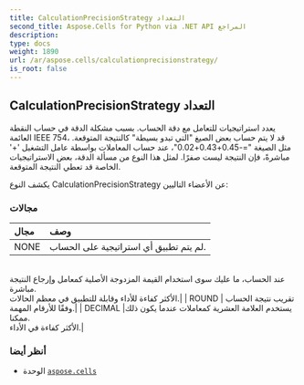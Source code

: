 ```yaml
---
title: CalculationPrecisionStrategy التعداد
second_title: Aspose.Cells for Python via .NET API المراجع
description:
type: docs
weight: 1890
url: /ar/aspose.cells/calculationprecisionstrategy/
is_root: false
---
```

##  CalculationPrecisionStrategy التعداد
يعدد استراتيجيات للتعامل مع دقة الحساب.
بسبب مشكلة الدقة في حساب النقطة العائمة IEEE 754، قد لا يتم حساب بعض الصيغ "التي تبدو بسيطة" كالنتيجة المتوقعة.
مثل الصيغة "=-0.45+0.43+0.02"، عند حساب المعاملات بواسطة عامل التشغيل '+' مباشرةً، فإن النتيجة ليست صفرًا. لمثل هذا النوع من مسألة الدقة،
بعض الاستراتيجيات الخاصة قد تعطي النتيجة المتوقعة.



يكشف النوع CalculationPrecisionStrategy عن الأعضاء التاليين:

###  مجالات
| مجال| وصف|
| :- | :- |
| NONE | لم يتم تطبيق أي استراتيجية على الحساب.<br/>عند الحساب، ما عليك سوى استخدام القيمة المزدوجة الأصلية كمعامل وإرجاع النتيجة مباشرة.<br/> الأكثر كفاءة للأداء وقابلة للتطبيق في معظم الحالات.|
| ROUND | تقريب نتيجة الحساب وفقًا للأرقام المهمة.|
| DECIMAL |يستخدم العلامة العشرية كمعاملات عندما يكون ذلك ممكنا.<br/> الأكثر كفاءة في الأداء.|



###  أنظر أيضا
* الوحدة [`aspose.cells`](..)
